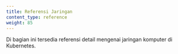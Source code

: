 ```yaml
---
title: Referensi Jaringan
content_type: reference
weight: 85
---
```


<!-- overview -->
Di bagian ini tersedia referensi detail mengenai jaringan komputer di Kubernetes.

<!-- body -->